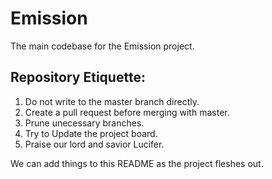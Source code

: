 # Emission
The main codebase for the Emission project.

## Repository Etiquette:
1. Do not write to the master branch directly.
2. Create a pull request before merging with master.
3. Prune unecessary branches.
4. Try to Update the project board.
5. Praise our lord and savior Lucifer.
	
We can add things to this README as the project fleshes out.

